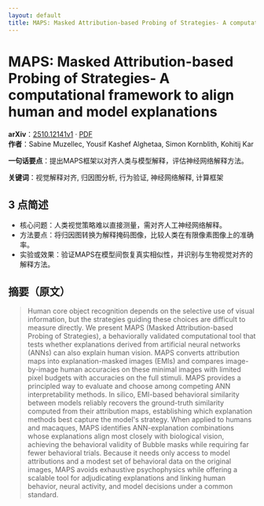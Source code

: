 ```yaml
---
layout: default
title: MAPS: Masked Attribution-based Probing of Strategies- A computational framework to align human and model explanations
---
```


# MAPS: Masked Attribution-based Probing of Strategies- A computational framework to align human and model explanations
**arXiv**：[2510.12141v1](https://arxiv.org/abs/2510.12141) · [PDF](https://arxiv.org/pdf/2510.12141.pdf)  
**作者**：Sabine Muzellec, Yousif Kashef Alghetaa, Simon Kornblith, Kohitij Kar  

**一句话要点**：提出MAPS框架以对齐人类与模型解释，评估神经网络解释方法。

**关键词**：视觉解释对齐, 归因图分析, 行为验证, 神经网络解释, 计算框架

## 3 点简述
- 核心问题：人类视觉策略难以直接测量，需对齐人工神经网络解释。
- 方法要点：将归因图转换为解释掩码图像，比较人类在有限像素图像上的准确率。
- 实验或效果：验证MAPS在模型间恢复真实相似性，并识别与生物视觉对齐的解释方法。

## 摘要（原文）

> Human core object recognition depends on the selective use of visual
> information, but the strategies guiding these choices are difficult to measure
> directly. We present MAPS (Masked Attribution-based Probing of Strategies), a
> behaviorally validated computational tool that tests whether explanations
> derived from artificial neural networks (ANNs) can also explain human vision.
> MAPS converts attribution maps into explanation-masked images (EMIs) and
> compares image-by-image human accuracies on these minimal images with limited
> pixel budgets with accuracies on the full stimuli. MAPS provides a principled
> way to evaluate and choose among competing ANN interpretability methods. In
> silico, EMI-based behavioral similarity between models reliably recovers the
> ground-truth similarity computed from their attribution maps, establishing
> which explanation methods best capture the model's strategy. When applied to
> humans and macaques, MAPS identifies ANN-explanation combinations whose
> explanations align most closely with biological vision, achieving the
> behavioral validity of Bubble masks while requiring far fewer behavioral
> trials. Because it needs only access to model attributions and a modest set of
> behavioral data on the original images, MAPS avoids exhaustive psychophysics
> while offering a scalable tool for adjudicating explanations and linking human
> behavior, neural activity, and model decisions under a common standard.

